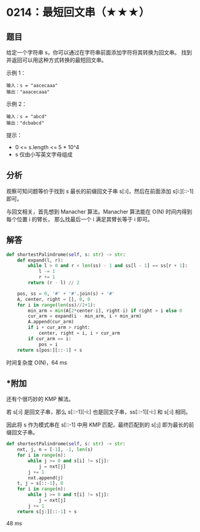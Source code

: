 # 0214：最短回文串（★★★）


## 题目

给定一个字符串 s，你可以通过在字符串前面添加字符将其转换为回文串。
找到并返回可以用这种方式转换的最短回文串。

示例 1：

    输入：s = "aacecaaa"
    输出："aaacecaaa"

示例 2：

    输入：s = "abcd"
    输出："dcbabcd"
    
提示：
- 0 <= s.length <= 5 * 10^4
- s 仅由小写英文字母组成

 
## 分析

观察可知问题等价于找到 s 最长的前缀回文子串 s[:i]，然后在前面添加 s[i:][::-1] 即可。

与回文相关，首先想到 Manacher 算法。Manacher 算法能在 O(N) 时间内得到每个位置 i 的臂长，
那么找最后一个 i 满足其臂长等于 i 即可。

## 解答

```python
def shortestPalindrome(self, s: str) -> str:
    def expand(l, r):
        while l > 0 and r < len(ss) - 1 and ss[l - 1] == ss[r + 1]:
            l -= 1
            r += 1
        return (r - l) // 2

    pos, ss = 0, '#' + '#'.join(s) + '#'
    A, center, right = [], 0, 0
    for i in range(len(ss)//2+1):
        min_arm = min(A[2*center-i], right-i) if right > i else 0
        cur_arm = expand(i - min_arm, i + min_arm)
        A.append(cur_arm)
        if i + cur_arm > right:
            center, right = i, i + cur_arm
        if cur_arm == i:
            pos = i
    return s[pos:][::-1] + s
```
时间复杂度 O(N)，64 ms

## *附加

还有个很巧妙的 KMP 解法。

若 s[:i] 是回文子串，那么 s[::-1][-i:] 也是回文子串，ss[::-1][-i:] 和 s[:i] 相同。

因此将 s 作为模式串在 s[::-1] 中用 KMP 匹配，最终匹配到的 s[:j] 即为最长的前缀回文子串。

```python
def shortestPalindrome(self, s: str) -> str:
    nxt, j, n = [-1], -1, len(s)
    for i in range(n):
        while j >= 0 and s[i] != s[j]:
            j = nxt[j]
        j += 1
        nxt.append(j)
    t, j = s[::-1], 0
    for i in range(n):
        while j >= 0 and t[i] != s[j]:
            j = nxt[j]
        j += 1
    return s[j:][::-1] + s
```
48 ms


